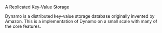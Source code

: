 
A Replicated Key-Value Storage
<p>
Dynamo is a distributed key-value storage database originally invented by Amazon. This is a implementation of Dynamo on a small scale with many of the core features.
</p>
